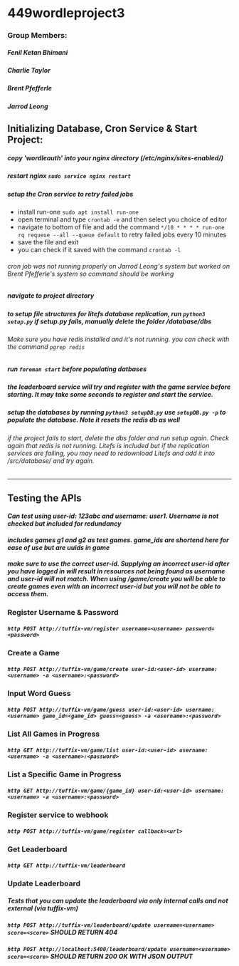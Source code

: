 # 449wordleproject3

### Group Members:
##### Fenil Ketan Bhimani
##### Charlie Taylor
##### Brent Pfefferle
##### Jarrod Leong

## **Initializing Database, Cron Service & Start Project:**
##### copy 'wordleauth' into your nginx directory (/etc/nginx/sites-enabled/)
##### restart nginx `sudo service nginx restart`
##### setup the Cron service to retry failed jobs
- install run-one `sudo apt install run-one`
- open terminal and type `crontab -e` and then select you choice of editor
- navigate to bottom of file and add the command `*/10 * * * * run-one rq requeue --all --queue default` to retry failed jobs every 10 minutes
- save the file and exit
- you can check if it saved with the command `crontab -l`
###### *cron job was not running properly on Jarrod Leong's system but worked on Brent Pfefferle's system so command should be working*
##### navigate to project directory
##### to setup file structures for litefs database replication, run `python3 setup.py`  *if setup.py fails, manually delete the folder /database/dbs* 
###### *Make sure you have redis installed and it's not running.  you can check with the command `pgrep redis`*
##### run `foreman start` before populating datbases
##### *the leaderboard service will try and register with the game service before starting.  It may take some seconds to register and start the service.*
##### setup the databases by running `python3 setupDB.py`  *use `setupDB.py -p` to populate the database.  Note it resets the redis db as well*
###### *if the project fails to start, delete the dbs folder and run setup again. Check again that redis is not running.  Litefs is included but if the replication services are failing, you may need to redownload Litefs and add it into /src/database/ and try again.*

---

## **Testing the APIs**

#### *Can test using user-id: 123abc and username: user1.  Username is not checked but included for redundancy*
#### *includes games g1 and g2 as test games.  game_ids are shortend here for ease of use but are uuids in game*
#### *make sure to use the correct user-id.  Supplying an incorrect user-id after you have logged in will result in resources not being found as username and user-id will not match. When using /game/create you will be able to create games even with an incorrect user-id but you will not be able to access them.*

### **Register Username & Password**
##### `http POST http://tuffix-vm/register username=<username> password=<password>`

### **Create a Game**
##### `http POST http://tuffix-vm/game/create user-id:<user-id> username:<username> -a <username>:<password>`

### **Input Word Guess**
##### `http POST http://tuffix-vm/game/guess user-id:<user-id> username:<username> game_id=<game_id> guess=<guess> -a <username>:<password>`

### **List All Games in Progress**
##### `http GET http://tuffix-vm/game/list user-id:<user-id> username:<username> -a <username>:<password>`

### **List a Specific Game in Progress**
##### `http GET http://tuffix-vm/game/{game_id} user-id:<user-id> username:<username> -a <username>:<password>`

### **Register service to webhook**
##### `http POST http://tuffix-vm/game/register callback=<url>`

### **Get Leaderboard**
##### `http GET http://tuffix-vm/leaderboard`

### **Update Leaderboard**
##### *Tests that you can update the leaderboard via only internal calls and not external (via tuffix-vm)*
##### `http POST http://tuffix-vm/leaderboard/update username=<username> score=<score>` *SHOULD RETURN 404*
##### `http POST http://localhost:5400/leaderboard/update username=<username> score=<score>` *SHOULD RETURN 200 OK WITH JSON OUTPUT*













